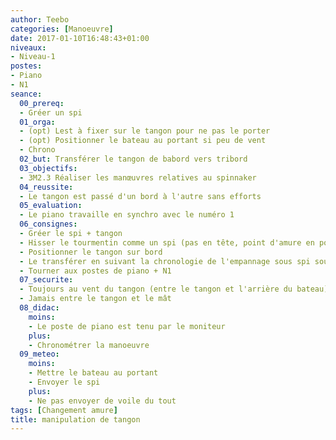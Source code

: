 ```yaml
---
author: Teebo
categories: [Manoeuvre]
date: 2017-01-10T16:48:43+01:00
niveaux:
- Niveau-1
postes:
- Piano
- N1
seance:
  00_prereq:
  - Gréer un spi
  01_orga:
  - (opt) Lest à fixer sur le tangon pour ne pas le porter
  - (opt) Positionner le bateau au portant si peu de vent
  - Chrono
  02_but: Transférer le tangon de babord vers tribord
  03_objectifs:
  - 3M2.3 Réaliser les manœuvres relatives au spinnaker
  04_reussite:
  - Le tangon est passé d'un bord à l'autre sans efforts
  05_evaluation:
  - Le piano travaille en synchro avec le numéro 1
  06_consignes:
  - Gréer le spi + tangon
  - Hisser le tourmentin comme un spi (pas en tête, point d'amure en point de drisse)
  - Positionner le tangon sur bord
  - Le transférer en suivant la chronologie de l'empannage sous spi sous l'autre amure
  - Tourner aux postes de piano + N1
  07_securite:
  - Toujours au vent du tangon (entre le tangon et l'arrière du bateau)
  - Jamais entre le tangon et le mât
  08_didac:
    moins:
    - Le poste de piano est tenu par le moniteur
    plus:
    - Chronométrer la manoeuvre
  09_meteo:
    moins:
    - Mettre le bateau au portant
    - Envoyer le spi
    plus:
    - Ne pas envoyer de voile du tout
tags: [Changement amure]
title: manipulation de tangon
---
```

